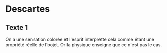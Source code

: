 # Descartes

## Texte 1

On a une sensation colorée et l'esprit interprette cela comme étant une propriété réelle de l'bojet. Or la physique enseigne que ce n'est pas le cas.

